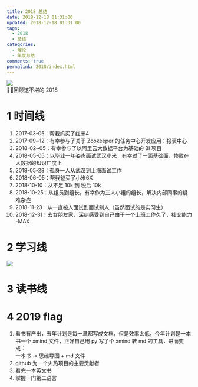 ```yaml
---
title: 2018 总结
date: 2018-12-18 01:31:00
updated: 2018-12-18 01:31:00
tags:
  - 2018
  - 总结
categories: 
  - 理论
  - 年度总结
comments: true
permalink: 2018/index.html  
---
```


![][0]  
回顾这不堪的 2018

<!--more-->

# 1 时间线

1. 2017-03-05：帮我妈买了红米4
2. 2017-09~12：有幸参与了关于 Zookeeper 的任务中心开发应用：报表中心
2. 2018-02~05：有幸参与了以阿里云大数据平台为基础的 BI 项目
3. 2018-05-05：以毕业一年姿态面试武汉小米，有幸过了一面基础面，惨败在大数据的知识广度上
4. 2018-05-28：孤身一人从武汉到上海面试工作
5. 2018-06-05：帮我爸买了小米6X
6. 2018-10-10：从不足 10k 到 税后 10k
7. 2018-10-25：从组员到组长，有幸作为三人小组的组长，解决内部同事的疑难杂症
8. 2018-11-23：从一直被人面试到面试别人（虽然面试的是实习生）
9. 2018-12-31：去女朋友家，深刻感受到自己由于一个上班工作久了，社交能力 -MAX

# 2 学习线

![][1]

# 3 读书线

[0]: https://leran2deeplearnjavawebtech.oss-cn-beijing.aliyuncs.com/background/2018-04-06%E9%9D%92%E5%B2%9B.jpg
[1]: https://leran2deeplearnjavawebtech.oss-cn-beijing.aliyuncs.com/somephoto/2018%E5%AD%A6%E4%B9%A0%E7%BA%BF.png

# 4 2019 flag

1. 看书有产出，去年计划是每一章都写成文档，但是效率太低，今年计划是一本书一个 xmind 文件，正好自己用 py 写了个 xmind 转 md 的工具，进而变成：  
一本书 -> 思维导图 + md 文件
2. github 为一个火热项目的主要贡献者
3. 看完一本英文书
4. 掌握一门第二语言